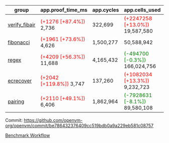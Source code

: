 | group | app.proof_time_ms | app.cycles | app.cells_used | leaf.proof_time_ms | leaf.cycles | leaf.cells_used |
| -- | -- | -- | -- | -- | -- | -- |
| [verify_fibair](https://github.com/openvm-org/openvm/blob/benchmark-results/benchmarks-pr/1733/verify_fibair-be786432376409cc519bdb0a9a229eb581c08757.md) |<span style='color: red'>(+1276 [+87.4%])</span> 2,736 |  322,699 | <span style='color: red'>(+2247258 [+13.0%])</span> 19,587,580 |- | - | - |
| [fibonacci](https://github.com/openvm-org/openvm/blob/benchmark-results/benchmarks-pr/1733/fibonacci-be786432376409cc519bdb0a9a229eb581c08757.md) |<span style='color: red'>(+1961 [+73.6%])</span> 4,626 |  1,500,277 |  50,588,942 |- | - | - |
| [regex](https://github.com/openvm-org/openvm/blob/benchmark-results/benchmarks-pr/1733/regex-be786432376409cc519bdb0a9a229eb581c08757.md) |<span style='color: red'>(+4209 [+56.3%])</span> 11,688 |  4,165,432 | <span style='color: green'>(-494700 [-0.3%])</span> 166,024,756 |- | - | - |
| [ecrecover](https://github.com/openvm-org/openvm/blob/benchmark-results/benchmarks-pr/1733/ecrecover-be786432376409cc519bdb0a9a229eb581c08757.md) |<span style='color: red'>(+2042 [+119.8%])</span> 3,747 |  137,260 | <span style='color: red'>(+1082034 [+13.3%])</span> 9,232,723 |- | - | - |
| [pairing](https://github.com/openvm-org/openvm/blob/benchmark-results/benchmarks-pr/1733/pairing-be786432376409cc519bdb0a9a229eb581c08757.md) |<span style='color: red'>(+2110 [+49.1%])</span> 6,406 |  1,862,964 | <span style='color: green'>(-7928631 [-8.1%])</span> 89,580,108 |- | - | - |


Commit: https://github.com/openvm-org/openvm/commit/be786432376409cc519bdb0a9a229eb581c08757

[Benchmark Workflow](https://github.com/openvm-org/openvm/actions/runs/15879551430)
